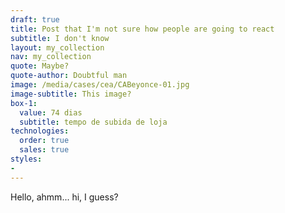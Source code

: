 ```yaml
---
draft: true
title: Post that I'm not sure how people are going to react
subtitle: I don't know
layout: my_collection
nav: my_collection
quote: Maybe?
quote-author: Doubtful man
image: /media/cases/cea/CABeyonce-01.jpg
image-subtitle: This image?
box-1:
  value: 74 dias
  subtitle: tempo de subida de loja
technologies:
  order: true
  sales: true
styles:
-
---
```


Hello, ahmm... hi, I guess?

